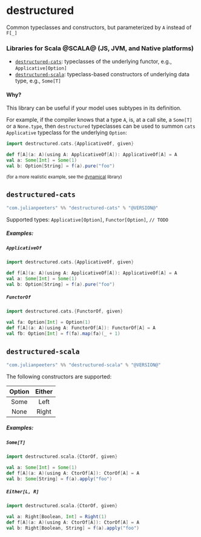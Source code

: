 # destructured

Common typeclasses and constructors, but parameterized by `A` instead of `F[_]`

### Libraries for Scala @SCALA@ (JS, JVM, and Native platforms)
 - [`destructured-cats`](#destructured-cats): typeclasses of the underlying functor, e.g., `Applicative[Option]`
 - [`destructured-scala`](#destructured-scala): typeclass-based constructors of underlying data type, e.g., `Some[T]`

#### Why?

This library can be useful if your model uses subtypes in its definition.

For example, if the compiler knows that a type `A`, is, at a call site, a
`Some[T]` or a `None.type`, then `destructured` typeclasses can be used to
summon `cats` `Applicative` typeclass for the underlying `Option`:

```scala mdoc:reset
import destructured.cats.{ApplicativeOf, given}

def f[A](a: A)(using A: ApplicativeOf[A]): ApplicativeOf[A] = A
val a: Some[Int] = Some(1)
val b: Option[String] = f(a).pure("foo")
```

<small>(for a more realistic example, see the [dynamical](https://github.com/julianpeeters/dynamical) library)</small>


## `destructured-cats`

```scala
"com.julianpeeters" %% "destructured-cats" % "@VERSION@"
```

Supported types: `Applicative[Option]`, `Functor[Option]`, `// TODO`

##### Examples:

##### `ApplicativeOf`


```scala mdoc:reset
import destructured.cats.{ApplicativeOf, given}

def f[A](a: A)(using A: ApplicativeOf[A]): ApplicativeOf[A] = A
val a: Some[Int] = Some(1)
val b: Option[String] = f(a).pure("foo")
```


##### `FunctorOf`

```scala mdoc:reset
import destructured.cats.{FunctorOf, given}

val fa: Option[Int] = Option(1)
def f[A](a: A)(using A: FunctorOf[A]): FunctorOf[A] = A
val fb: Option[Int] = f(fa).map(fa)(_ + 1)
```


## `destructured-scala`

```scala
"com.julianpeeters" %% "destructured-scala" % "@VERSION@"
```

The following constructors are supported:

| Option | Either   | 
| :---:  |  :---:   | 
| Some   | Left     | 
| None   | Right    | 

##### Examples:

##### `Some[T]`

```scala mdoc:reset
import destructured.scala.{CtorOf, given}

val a: Some[Int] = Some(1)
def f[A](a: A)(using A: CtorOf[A]): CtorOf[A] = A
val b: Some[String] = f(a).apply("foo")
```

##### `Either[L, R]`

```scala mdoc:reset
import destructured.scala.{CtorOf, given}

val a: Right[Boolean, Int] = Right(1)
def f[A](a: A)(using A: CtorOf[A]): CtorOf[A] = A
val b: Right[Boolean, String] = f(a).apply("foo")
```